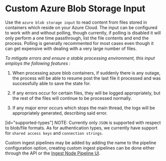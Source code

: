 # Custom Azure Blob Storage Input

Use the `azure blob storage input` to read content from files stored in containers which reside on your Azure Cloud.
The input can be configured to work with and without polling, though currently, if polling is disabled it will only 
perform a one time passthrough, list the file contents and end the process. Polling is generally recommented for most cases
even though it can get expensive with dealing with a very large number of files.

*To mitigate errors and ensure a stable processing environment, this input employs the following features :* 

1.  When processing azure blob containers, if suddenly there is any outage, the process will be able to resume post the last file it processed 
    and was successfully able to save the state for. 

2.  If any errors occur for certain files, they will be logged appropriately, but the rest of the 
    files will continue to be processed normally. 

3.  If any major error occurs which stops the main thread, the logs will be appropriately generated,
    describing said error.

[id="supported-types"]
NOTE: Currently only `JSON` is supported with respect to blob/file formats. As for authentication types, we currently have support for 
`shared access keys` and `connection strings`.


Custom ingest pipelines may be added by adding the name to the pipeline configuration option, creating custom ingest pipelines can be done either through the API or the [Ingest Node Pipeline UI](/app/management/ingest/ingest_pipelines/).
